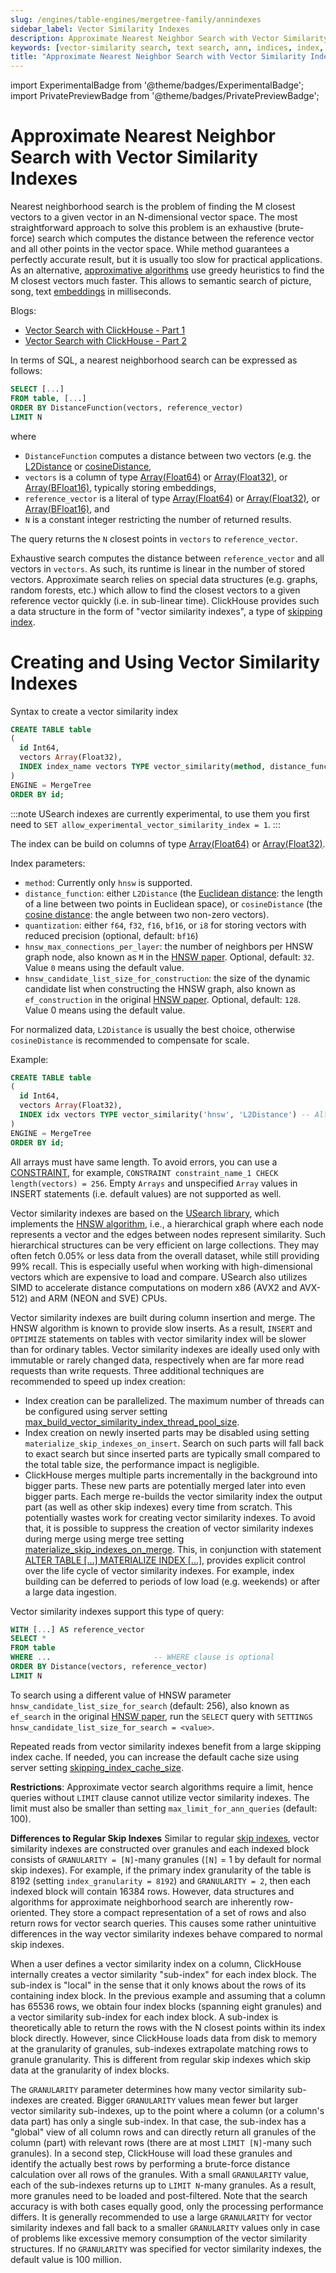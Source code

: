 ```yaml
---
slug: /engines/table-engines/mergetree-family/annindexes
sidebar_label: Vector Similarity Indexes
description: Approximate Nearest Neighbor Search with Vector Similarity Indexes
keywords: [vector-similarity search, text search, ann, indices, index, nearest neighbour]
title: "Approximate Nearest Neighbor Search with Vector Similarity Indexes"
---
```


import ExperimentalBadge from '@theme/badges/ExperimentalBadge';
import PrivatePreviewBadge from '@theme/badges/PrivatePreviewBadge';

# Approximate Nearest Neighbor Search with Vector Similarity Indexes

<ExperimentalBadge/>
<PrivatePreviewBadge/>

Nearest neighborhood search is the problem of finding the M closest vectors to a given vector in an N-dimensional vector space. The most
straightforward approach to solve this problem is an exhaustive (brute-force) search which computes the distance between the reference
vector and all other points in the vector space. While method guarantees a perfectly accurate result, but it is usually too slow for
practical applications. As an alternative, [approximative algorithms](https://github.com/erikbern/ann-benchmarks) use greedy heuristics to
find the M closest vectors much faster. This allows to semantic search of picture, song, text
[embeddings](https://cloud.google.com/architecture/overview-extracting-and-serving-feature-embeddings-for-machine-learning) in milliseconds.

Blogs:
- [Vector Search with ClickHouse - Part 1](https://clickhouse.com/blog/vector-search-clickhouse-p1)
- [Vector Search with ClickHouse - Part 2](https://clickhouse.com/blog/vector-search-clickhouse-p2)


In terms of SQL, a nearest neighborhood search can be expressed as follows:

``` sql
SELECT [...]
FROM table, [...]
ORDER BY DistanceFunction(vectors, reference_vector)
LIMIT N
```

where
- `DistanceFunction` computes a distance between two vectors (e.g. the
  [L2Distance](/sql-reference/functions/distance-functions#l2distance) or
  [cosineDistance](/sql-reference/functions/distance-functions#cosinedistance),
- `vectors` is a column of type [Array(Float64)](../../../sql-reference/data-types/array.md) or
  [Array(Float32)](../../../sql-reference/data-types/array.md), or [Array(BFloat16)](../../../sql-reference/data-types/array.md), typically
  storing embeddings,
- `reference_vector` is a literal of type [Array(Float64)](../../../sql-reference/data-types/array.md) or
  [Array(Float32)](../../../sql-reference/data-types/array.md), or [Array(BFloat16)](../../../sql-reference/data-types/array.md), and
- `N` is a constant integer restricting the number of returned results.

The query returns the `N` closest points in `vectors` to `reference_vector`.

Exhaustive search computes the distance between `reference_vector` and all vectors in `vectors`. As such, its runtime is linear in the
number of stored vectors. Approximate search relies on special data structures (e.g. graphs, random forests, etc.) which allow to find the
closest vectors to a given reference vector quickly (i.e. in sub-linear time). ClickHouse provides such a data structure in the form of
"vector similarity indexes", a type of [skipping index](mergetree.md#table_engine-mergetree-data_skipping-indexes).

# Creating and Using Vector Similarity Indexes

Syntax to create a vector similarity index

```sql
CREATE TABLE table
(
  id Int64,
  vectors Array(Float32),
  INDEX index_name vectors TYPE vector_similarity(method, distance_function[, quantization, hnsw_max_connections_per_layer, hnsw_candidate_list_size_for_construction]) [GRANULARITY N]
)
ENGINE = MergeTree
ORDER BY id;
```

:::note
USearch indexes are currently experimental, to use them you first need to `SET allow_experimental_vector_similarity_index = 1`.
:::

The index can be build on columns of type [Array(Float64)](../../../sql-reference/data-types/array.md) or
[Array(Float32)](../../../sql-reference/data-types/array.md).

Index parameters:
- `method`: Currently only `hnsw` is supported.
- `distance_function`: either `L2Distance` (the [Euclidean distance](https://en.wikipedia.org/wiki/Euclidean_distance): the length of a line
  between two points in Euclidean space), or `cosineDistance` (the [cosine
  distance](https://en.wikipedia.org/wiki/Cosine_similarity#Cosine_distance): the angle between two non-zero vectors).
- `quantization`: either `f64`, `f32`, `f16`, `bf16`, or `i8` for storing vectors with reduced precision (optional, default: `bf16`)
- `hnsw_max_connections_per_layer`: the number of neighbors per HNSW graph node, also known as `M` in the [HNSW
  paper](https://doi.org/10.1109/TPAMI.2018.2889473). Optional, default: `32`. Value `0` means using the default value.
- `hnsw_candidate_list_size_for_construction`: the size of the dynamic candidate list when constructing the HNSW graph, also known as
  `ef_construction` in the original [HNSW paper](https://doi.org/10.1109/TPAMI.2018.2889473). Optional, default: `128`. Value 0 means using
  the default value.

For normalized data, `L2Distance` is usually the best choice, otherwise `cosineDistance` is recommended to compensate for scale.

Example:

```sql
CREATE TABLE table
(
  id Int64,
  vectors Array(Float32),
  INDEX idx vectors TYPE vector_similarity('hnsw', 'L2Distance') -- Alternative syntax: TYPE vector_similarity(hnsw, L2Distance)
)
ENGINE = MergeTree
ORDER BY id;
```

All arrays must have same length. To avoid errors, you can use a
[CONSTRAINT](/sql-reference/statements/create/table.md#constraints), for example, `CONSTRAINT constraint_name_1 CHECK
length(vectors) = 256`. Empty `Arrays` and unspecified `Array` values in INSERT statements (i.e. default values) are not supported as well.

Vector similarity indexes are based on the [USearch library](https://github.com/unum-cloud/usearch), which implements the [HNSW
algorithm](https://arxiv.org/abs/1603.09320), i.e., a hierarchical graph where each node represents a vector and the edges between nodes
represent similarity. Such hierarchical structures can be very efficient on large collections. They may often fetch 0.05% or less data from
the overall dataset, while still providing 99% recall. This is especially useful when working with high-dimensional vectors which are
expensive to load and compare. USearch also utilizes SIMD to accelerate distance computations on modern x86 (AVX2 and AVX-512) and ARM (NEON
and SVE) CPUs.

Vector similarity indexes are built during column insertion and merge. The HNSW algorithm is known to provide slow inserts. As a result,
`INSERT` and `OPTIMIZE` statements on tables with vector similarity index will be slower than for ordinary tables. Vector similarity indexes
are ideally used only with immutable or rarely changed data, respectively when are far more read requests than write requests. Three
additional techniques are recommended to speed up index creation:
- Index creation can be parallelized. The maximum number of threads can be configured using server setting
  [max_build_vector_similarity_index_thread_pool_size](../../../operations/server-configuration-parameters/settings.md#server_configuration_parameters_max_build_vector_similarity_index_thread_pool_size).
- Index creation on newly inserted parts may be disabled using setting `materialize_skip_indexes_on_insert`. Search on such parts will fall
  back to exact search but since inserted parts are typically small compared to the total table size, the performance impact is negligible.
- ClickHouse merges multiple parts incrementally in the background into bigger parts. These new parts are potentially merged later into even
  bigger parts. Each merge re-builds the vector similarity index the output part (as well as other skip indexes) every time from
  scratch. This potentially wastes work for creating vector similarity indexes. To avoid that, it is possible to suppress the creation of
  vector similarity indexes during merge using merge tree setting
  [materialize_skip_indexes_on_merge](../../../operations/settings/merge-tree-settings.md#materialize_skip_indexes_on_merge). This, in
  conjunction with statement [ALTER TABLE \[...\] MATERIALIZE INDEX
  \[...\]](../../../sql-reference/statements/alter/skipping-index.md#materialize-index), provides explicit control over the life cycle of
  vector similarity indexes. For example, index building can be deferred to periods of low load (e.g. weekends) or after a large data
  ingestion.

Vector similarity indexes support this type of query:

``` sql
WITH [...] AS reference_vector
SELECT *
FROM table
WHERE ...                       -- WHERE clause is optional
ORDER BY Distance(vectors, reference_vector)
LIMIT N
```

To search using a different value of HNSW parameter `hnsw_candidate_list_size_for_search` (default: 256), also known as `ef_search` in the
original [HNSW paper](https://doi.org/10.1109/TPAMI.2018.2889473), run the `SELECT` query with `SETTINGS hnsw_candidate_list_size_for_search
= <value>`.

Repeated reads from vector similarity indexes benefit from a large skipping index cache. If needed, you can increase the default cache size
using server setting [skipping_index_cache_size](../../../operations/server-configuration-parameters/settings.md#skipping_index_cache_size).

**Restrictions**: Approximate vector search algorithms require a limit, hence queries without `LIMIT` clause cannot utilize vector
similarity indexes. The limit must also be smaller than setting `max_limit_for_ann_queries` (default: 100).

**Differences to Regular Skip Indexes** Similar to regular [skip indexes](/optimize/skipping-indexes), vector
similarity indexes are constructed over granules and each indexed block consists of `GRANULARITY = [N]`-many granules (`[N]` = 1 by default
for normal skip indexes). For example, if the primary index granularity of the table is 8192 (setting `index_granularity = 8192`) and
`GRANULARITY = 2`, then each indexed block will contain 16384 rows. However, data structures and algorithms for approximate neighborhood
search are inherently row-oriented. They store a compact representation of a set of rows and also return rows for vector search queries.
This causes some rather unintuitive differences in the way vector similarity indexes behave compared to normal skip indexes.

When a user defines a vector similarity index on a column, ClickHouse internally creates a vector similarity "sub-index" for each index
block. The sub-index is "local" in the sense that it only knows about the rows of its containing index block. In the previous example and
assuming that a column has 65536 rows, we obtain four index blocks (spanning eight granules) and a vector similarity sub-index for each
index block. A sub-index is theoretically able to return the rows with the N closest points within its index block directly. However, since
ClickHouse loads data from disk to memory at the granularity of granules, sub-indexes extrapolate matching rows to granule granularity. This
is different from regular skip indexes which skip data at the granularity of index blocks.

The `GRANULARITY` parameter determines how many vector similarity sub-indexes are created. Bigger `GRANULARITY` values mean fewer but larger
vector similarity sub-indexes, up to the point where a column (or a column's data part) has only a single sub-index. In that case, the
sub-index has a "global" view of all column rows and can directly return all granules of the column (part) with relevant rows (there are at
most `LIMIT [N]`-many such granules). In a second step, ClickHouse will load these granules and identify the actually best rows by
performing a brute-force distance calculation over all rows of the granules. With a small `GRANULARITY` value, each of the sub-indexes
returns up to `LIMIT N`-many granules. As a result, more granules need to be loaded and post-filtered. Note that the search accuracy is with
both cases equally good, only the processing performance differs. It is generally recommended to use a large `GRANULARITY` for vector
similarity indexes and fall back to a smaller `GRANULARITY` values only in case of problems like excessive memory consumption of the vector
similarity structures. If no `GRANULARITY` was specified for vector similarity indexes, the default value is 100 million.
